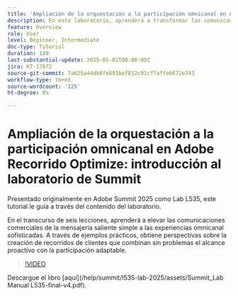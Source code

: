 ```yaml
---
title: 'Ampliación de la orquestación a la participación omnicanal en Adobe Recorrido Optimize: introducción al laboratorio de Summit'
description: En este laboratorio, aprenderá a transformar las comunicaciones comerciales de la mensajería saliente básica a experiencias omnicanal sofisticadas. Mediante ejemplos prácticos, puede crear un recorrido de cliente que combine una participación proactiva con una participación adaptable.
feature: Overview
role: User
level: Beginner, Intermediate
doc-type: Tutorial
duration: 149
last-substantial-update: 2025-05-01T00:00:00Z
jira: KT-17872
source-git-commit: 7a625a44db8fe891bef812c91cf7affe6672e743
workflow-type: tm+mt
source-wordcount: '125'
ht-degree: 0%

---
```



# Ampliación de la orquestación a la participación omnicanal en Adobe Recorrido Optimize: introducción al laboratorio de Summit

Presentado originalmente en Adobe Summit 2025 como Lab L535, este tutorial le guía a través del contenido del laboratorio.

En el transcurso de seis lecciones, aprenderá a elevar las comunicaciones comerciales de la mensajería saliente simple a las experiencias omnicanal sofisticadas. A través de ejemplos prácticos, obtiene perspectivas sobre la creación de recorridos de clientes que combinan sin problemas el alcance proactivo con la participación adaptable.

>[!VIDEO](https://video.tv.adobe.com/v/3457828/?learn=on&enablevpops)

Descargue el libro [aquí]&#x200B;(/help/summit/l535-lab-2025/assets/Summit_Lab Manual L535-final-v4.pdf).


